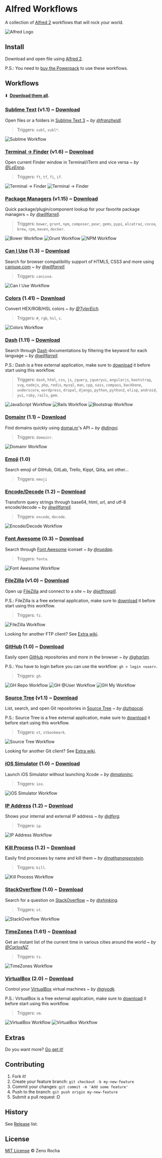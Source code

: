 # Alfred Workflows

A collection of [Alfred 2](http://www.alfredapp.com/) workflows that will rock your world.

![Alfred Logo](http://f.cl.ly/items/112u3G2z3g2B202W3e3p/alfred.png)

## Install

Download and open file using [Alfred 2](http://www.alfredapp.com/).

P.S.: You need to [buy the Powerpack](https://buy.alfredapp.com/) to use these workflows.

## Workflows

:arrow_down: **&nbsp;[Download them all](https://github.com/zenorocha/alfred-workflows/releases).**

### [Sublime Text](https://github.com/franzheidl/alfred-workflows/tree/master/open-with-sublime-text) (v1.1) ~ [Download](http://zno.io/RcAe)

Open files or a folders in [Sublime Text 3](http://www.sublimetext.com/3) ~ *by [@franzheidl](https://github.com/franzheidl/).*

> Triggers: `subl`, `subl*`.

![Sublime Workflow](http://f.cl.ly/items/1m102K320I1O253s1L1R/alfred-subl.png)

### [Terminal → Finder](https://github.com/LeEnno/alfred-terminalfinder) (v1.6) ~ [Download](http://zno.io/RkU2)

Open current Finder window in Terminal/iTerm and vice versa ~ *by [@LeEnno](https://github.com/LeEnno/).*

> Triggers: `ft`, `tf`, `fi`, `if`.

![Terminal → Finder](http://f.cl.ly/items/0o2224030X1r3Y0E3y1W/alfred-tf.png)
![Terminal → Finder](http://f.cl.ly/items/3l2d2V0B041d2O3c2G0w/alfred-fi.png)

### [Package Managers](https://github.com/willfarrell/alfred-pkgman-workflow) (v1.15) ~ [Download](http://zno.io/RcdI)

Quick package/plugin/component lookup for your favorite package managers ~ *by [@willfarrell](https://github.com/willfarrell/).*

> Triggers: `bower`, `grunt`, `npm`, `composer`, `pear`, `gems`, `pypi`, `alcatraz`, `cocoa`, `brew`, `rpm`, `maven`, `docker`.

![Bower Workflow](http://f.cl.ly/items/3b2t2S3V3m3m2t0X350m/alfred-bower.png)
![Grunt Workflow](http://f.cl.ly/items/1Y220d3T1p2u1Y3C111g/alfred-grunt.png)
![NPM Workflow](http://f.cl.ly/items/3U1l2m2O2Z0R2j231g2i/alfred-npm.png)

### [Can I Use](https://github.com/willfarrell/alfred-caniuse-workflow) (1.3) ~ [Download](http://zno.io/Rcex)

Search for browser compatibility support of HTML5, CSS3 and more using [caniuse.com](http://caniuse.com) ~ *by [@willfarrell](https://github.com/willfarrell/).*

> Triggers: `caniuse`.

![Can I Use Workflow](http://f.cl.ly/items/1n2k2M0D170Y0D3G2J18/alfred-caniuse.png)

### [Colors](https://github.com/TylerEich/Alfred-Extras/tree/master/Source/Colors) (1.41) ~ [Download](http://zno.io/RcFz)

Convert HEX/RGB/HSL colors ~ *by [@TylerEich](https://github.com/TylerEich/).*

> Triggers: `#`, `rgb`, `hsl`, `c`.

![Colors Workflow](http://f.cl.ly/items/2r3u2W122v0v2A0e1n0U/alfred-colors.png)

### [Dash](https://github.com/willfarrell/alfred-dash-workflow) (1.11) ~ [Download](http://zno.io/Rc3p)

Search through [Dash](http://kapeli.com/dash) documentations by filtering the keyword for each language ~ *by [@willfarrell](https://github.com/willfarrell/).*

P.S.: Dash is a free external application, make sure to [download](http://kapeli.com/dash) it before start using this workflow.

> Triggers: `dash`, `html`, `css`, `js`, `jquery`, `jqueryui`, `angularjs`, `bootstrap`, `svg`, `nodejs`, `php`, `redis`, `mysql`, `man`, `cpp`, `sass`, `compass`, `backbone`, `underscore`,  `wordpress`, `drupal`, `django`, `python`, `python2`, `elisp`, `android`, `yui`, `ruby`, `rails`, `gem`.

![JavaScript Workflow](http://f.cl.ly/items/3Q3J1v1N1m420Z3y451u/alfred-js.png)
![Rails Workflow](http://f.cl.ly/items/3j3R1Y0o2n3z260Z453O/alfred-rails.png)
![Bootstrap Workflow](http://f.cl.ly/items/2G0k401w0v3L0U0E2I1C/alfred-bs.png)

### [Domainr](https://github.com/dingyi/Alfred-Workflows/tree/master/Domainr) (1.1) ~ [Download](http://zno.io/RctP)

Find domains quickly using [domai.nr](https://domai.nr/)'s API ~ *by [@dingyi](https://github.com/dingyi/).*

> Triggers: `domainr`.

![Domainr Workflow](http://f.cl.ly/items/0h2Y1D1A3K2g003N0932/alfred-domainr.png)

### [Emoji](https://github.com/1000ch/emoji-workflow) (1.0)

Search emoji of GitHub, GitLab, Trello, Kippt, Qiita, ant other...

> Triggers: `emoji`

### [Encode/Decode](https://github.com/willfarrell/alfred-encode-decode-workflow) (1.2) ~ [Download](http://zno.io/RcCX)

Transform query strings through base64, html, url, and utf-8 encode/decode ~ *by [@willfarrell](https://github.com/willfarrell/).*

> Triggers: `encode`, `decode`.

![Encode/Decode Workflow](http://f.cl.ly/items/2J3m1G1N46050I0E0w3n/alfred-encode.png)

### [Font Awesome](https://github.com/ruedap/alfred2-font-awesome-workflow) (0.3) ~ [Download](http://zno.io/RcJ3)

Search through [Font Awesome](http://fortawesome.github.io/Font-Awesome/) iconset ~ *by [@ruedap](https://github.com/ruedap/).*

> Triggers: `fonta`.

![Font Awesome Workflow](http://f.cl.ly/items/3w1I0U3W0s0i0X3w123u/alfred-fonta.png)

### [FileZilla](https://github.com/jeffmagill/alfred-open-in-filezilla) (v1.0) ~ [Download](http://zno.io/RnTx)

Open up [FileZilla](https://filezilla-project.org/) and connect to a site ~ *by [@jeffmagill](https://github.com/jeffmagill/).*

P.S.: FileZilla is a free external application, make sure to [download](https://filezilla-project.org/) it before start using this workflow.

> Triggers: `fz`.

![FileZilla Workflow](http://f.cl.ly/items/1x040v0X2E2B3l1G2G0j/alfred-fz.png)

Looking for another FTP client? See [Extra wiki](https://github.com/zenorocha/alfred-workflows/wiki/Extras#ftp).

### [GitHub](https://github.com/gharlan/alfred-github-workflow) (1.0) ~ [Download](http://zno.io/RcPe)

Easily open [GitHub](http://github.com) repositories and more in the browser ~ *by [@gharlan](https://github.com/gharlan/).*

P.S.: You have to login before you can use the workflow: `gh > login <user>`.

> Triggers: `gh`.

![GH Repo Workflow](http://f.cl.ly/items/0G3n1D3W1p2S3S2W3B1C/alfred-gh-repo.png)
![GH @User Workflow](http://f.cl.ly/items/3l3V092M363x1m262B21/alfred-gh-user.png)
![GH My Workflow](http://f.cl.ly/items/2H1J2g330h3E1l2W1A0o/alfred-gh-my.png)

### [Source Tree](https://github.com/zhaocai/alfred2-sourcetree-workflow) (v1.1) ~ [Download](http://zno.io/Ro6V)

List, search, and open Git repositories in [Source Tree](http://www.sourcetreeapp.com/) ~ *by [@zhaocai](https://github.com/zhaocai/).*

P.S.: Source Tree is a free external application, make sure to [download](http://www.sourcetreeapp.com/) it before start using this workflow.

> Triggers: `st`, `stbookmark`.

![Source Tree Workflow](http://f.cl.ly/items/473S2R0g3V461l2d0V2g/alfred-st.png)

Looking for another Git client? See [Extra wiki](https://github.com/zenorocha/alfred-workflows/wiki/Extras#git-client).

### [iOS Simulator](http://www.alfredforum.com/topic/2126-launch-ios-simulator/) (1.0) ~ [Download](http://zno.io/RcI1)

Launch iOS Simulator without launching Xcode ~ *by [@maloninc](http://www.alfredforum.com/topic/2126-launch-ios-simulator/).*

> Triggers: `ios`.

![iOS Simulator Workflow](http://f.cl.ly/items/0e011X0Q162p0R2p463z/alfred-ios.png)

### [IP Address](http://dferg.us/ip-address-workflow/) (1.2) ~ [Download](http://zno.io/RcAi)

Shows your internal and external IP address ~ *by [@dferg](http://dferg.us/ip-address-workflow/).*

> Triggers: `ip`.

![IP Address Workflow](http://f.cl.ly/items/1i3Q3T3I3t053J2b0R05/alfred-ip.png)

### [Kill Process](https://github.com/nathangreenstein/alfred-process-killer) (1.2) ~ [Download](http://zno.io/RcNL)

Easily find processes by name and kill them ~ *by [@nathangreenstein](https://github.com/nathangreenstein/).*

> Triggers: `kill`.

![Kill Process Workflow](http://f.cl.ly/items/0q0P1u0A0d1q1h1y1V0l/alfred-kill.png)

### [StackOverflow](https://github.com/xhinking/Alfred) (1.0) ~ [Download](http://zno.io/RceO)

Search for a question on [StackOverflow](http://stackoverflow.com) ~ *by [@xhinking](https://github.com/xhinking/).*

> Triggers: `st`.

![StackOverflow Workflow](http://f.cl.ly/items/3T00363u1d3k30011K3P/alfred-st.png)

### [TimeZones](http://www.alfredforum.com/topic/491-timezones-a-world-clock-script-filter-updated-to-v161/) (1.61) ~ [Download](http://zno.io/Rce5)

Get an instant list of the current time in various cities around the world ~ *by [@CarlosNZ](http://www.alfredforum.com/topic/491-timezones-a-world-clock-script-filter-updated-to-v161/).*

> Triggers: `tz`.

![TimeZones Workflow](http://f.cl.ly/items/0q0Q0r240f0D1o340S0E/alfred-tz.png)

### [VirtualBox](https://github.com/aiyodk/Alfred-Extensions/tree/master/AlfredApp_2.x/VirtualBox-Control) (2.0) ~ [Download](http://zno.io/RyOE)

Control your [VirtualBox](https://www.virtualbox.org/) virtual machines ~ *by [@aiyodk](https://github.com/aiyodk/).*

P.S.: VirtualBox is a free external application, make sure to [download](https://www.virtualbox.org/) it before start using this workflow.

> Triggers: `vm`.

![VirtualBox Workflow](http://f.cl.ly/items/0U2a1n2D3b2Z2b0h1l38/alfred-vb-1.png)
![VirtualBox Workflow](http://f.cl.ly/items/3P261H3O0G0D0u3B0n20/alfred-vb-2.png)

## Extras

Do you want more? [Go get it!](https://github.com/zenorocha/alfred-workflows/wiki/Extras)

## Contributing

1. Fork it!
2. Create your feature branch: `git checkout -b my-new-feature`
3. Commit your changes: `git commit -m 'Add some feature'`
4. Push to the branch: `git push origin my-new-feature`
5. Submit a pull request :D

## History

See [Release](https://github.com/zenorocha/alfred-workflows/releases) list.

## License

[MIT License](http://zenorocha.mit-license.org/) © Zeno Rocha